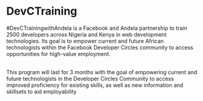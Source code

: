 # DevCTraining
#DevCTrainingwithAndela is a Facebook and Andela partnership to train 2500 developers across Nigeria and Kenya in web development technologies. Its goal is to empower current and future African technologists within the Facebook Developer Circles community to access opportunities for high-value employment. <br><br>

This program will last for 3 months with the goal of empowering current and future technologists in the Developer Circles Community to access improved proficiency for existing skills, as well as new information and skillsets to aid employability
